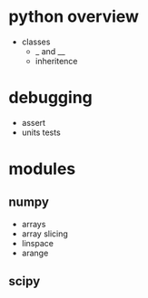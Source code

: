 # python overview
- classes
  - _ and __
  - inheritence

# debugging
- assert
- units tests

# modules
## numpy
- arrays
- array slicing
- linspace
- arange

## scipy
